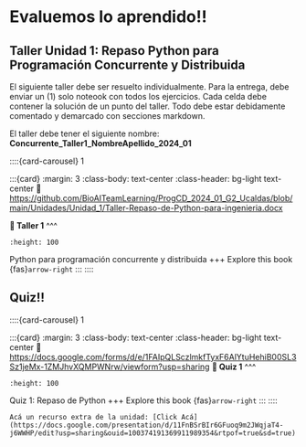 # Evaluemos lo aprendido!! 

## Taller Unidad 1: Repaso Python para Programación Concurrente y Distribuida

El siguiente taller debe ser resuelto individualmente.
Para la entrega, debe enviar un (1) solo noteook con todos los ejercicios.
Cada celda debe contener la solución de un punto del taller. Todo debe estar debidamente comentado y demarcado con secciones markdown.

El taller debe tener el siguiente nombre: **Concurrente_Taller1_NombreApellido_2024_01**

::::{card-carousel} 1

:::{card}
:margin: 3
:class-body: text-center
:class-header: bg-light text-center
:link: https://github.com/BioAITeamLearning/ProgCD_2024_01_G2_Ucaldas/blob/main/Unidades/Unidad_1/Taller-Repaso-de-Python-para-ingenieria.docx

**💬 Taller 1**
^^^
```{image} https://gcloud.devoteam.com/wp-content/uploads/sites/32/2021/08/Google_Docs_logo_2014-2020.svg.png
:height: 100
```

Python para programación concurrente y distribuida
+++
Explore this book {fas}`arrow-right`
:::
::::

## Quiz!!


::::{card-carousel} 1

:::{card}
:margin: 3
:class-body: text-center
:class-header: bg-light text-center
:link: https://docs.google.com/forms/d/e/1FAIpQLSczlmkfTyxF6AlYtuHehiB00SL3Sz1jeMx-1ZMJhvXQMPWNrw/viewform?usp=sharing
**💬 Quiz 1**
^^^
```{image} https://upload.wikimedia.org/wikipedia/commons/thumb/c/c2/Google_Forms_logo_%282014-2020%29.svg/1489px-Google_Forms_logo_%282014-2020%29.svg.png
:height: 100
```

Quiz 1: Repaso de Python
+++
Explore this book {fas}`arrow-right`
:::
::::

```{note}
Acá un recurso extra de la unidad: [Click Acá](https://docs.google.com/presentation/d/11FnBSrBIr6GFuoq9m2JWqjaT4-j6WWHP/edit?usp=sharing&ouid=100374191369911989354&rtpof=true&sd=true)
```